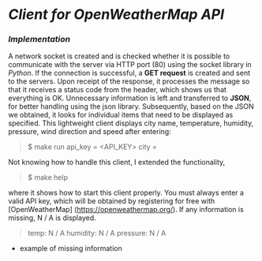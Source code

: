 # _Client for OpenWeatherMap API_

### _Implementation_
A network socket is created and is checked whether it is possible to communicate with the server via HTTP port (80) using the socket library in _Python_. If the connection is successful, a **GET request** is created and sent to the servers. Upon receipt of the response, it processes the message so that it receives a status code from the header, which shows us that everything is OK. Unnecessary information is left and transferred to **JSON**, for better handling using the json library. Subsequently, based on the JSON we obtained, it looks for individual items that need to be displayed as specified. This lightweight client displays city name, temperature, humidity, pressure, wind direction and speed after entering:
> $ make run api_key = <API_KEY> city = <CITY>

Not knowing how to handle this client, I extended the functionality,
> $ make help

where it shows how to start this client properly.
You must always enter a valid API key, which will be obtained by registering for free with [OpenWeatherMap] (https://openweathermap.org/).
If any information is missing, N / A is displayed.
> temp: N / A
humidity: N / A
 pressure: N / A

* example of missing information

